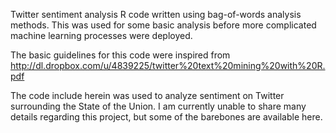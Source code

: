 Twitter sentiment analysis R code written using bag-of-words analysis methods. This was used for some basic analysis before more complicated machine learning processes were deployed.

The basic guidelines for this code were inspired from http://dl.dropbox.com/u/4839225/twitter%20text%20mining%20with%20R.pdf

The code include herein was used to analyze sentiment on Twitter surrounding the State of the Union. I am currently unable to share many details regarding this project, but some of the barebones are available here.